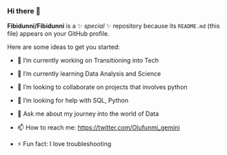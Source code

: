 ### Hi there 👋

**Fibidunni/Fibidunni** is a ✨ _special_ ✨ repository because its `README.md` (this file) appears on your GitHub profile.

Here are some ideas to get you started:

- 🔭 I’m currently working on Transitioning into Tech
- 🌱 I’m currently learning Data Analysis and Science
- 👯 I’m looking to collaborate on projects that involves python 
- 🤔 I’m looking for help with SQL, Python
- 💬 Ask me about my journey into the world of Data
- 📫 How to reach me: https://twitter.com/Olufunmi_gemini

- ⚡ Fun fact: I love troubleshooting

